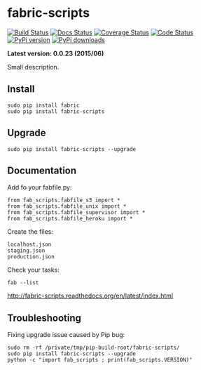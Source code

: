 fabric-scripts
======================

[![Build Status](https://travis-ci.org/paulocheque/fabric-scripts.png?branch=master)](https://travis-ci.org/paulocheque/fabric-scripts)
[![Docs Status](https://readthedocs.org/projects/fabric-scripts/badge/?version=latest)](http://fabric-scripts.readthedocs.org/en/latest/index.html)
[![Coverage Status](https://coveralls.io/repos/paulocheque/fabric-scripts/badge.png?branch=master)](https://coveralls.io/r/paulocheque/fabric-scripts?branch=master)
[![Code Status](https://landscape.io/github/paulocheque/fabric-scripts/master/landscape.png)](https://landscape.io/github/paulocheque/fabric-scripts/)
[![PyPi version](https://pypip.in/v/fabric-scripts/badge.png)](https://crate.io/packages/fabric-scripts/)
[![PyPi downloads](https://pypip.in/d/fabric-scripts/badge.png)](https://crate.io/packages/fabric-scripts/)

**Latest version: 0.0.23 (2015/06)**

Small description.

Install
-------------

    sudo pip install fabric
    sudo pip install fabric-scripts

Upgrade
-------------

    sudo pip install fabric-scripts --upgrade

Documentation
-------------

Add fo your fabfile.py:

    from fab_scripts.fabfile_s3 import *
    from fab_scripts.fabfile_unix import *
    from fab_scripts.fabfile_supervisor import *
    from fab_scripts.fabfile_heroku import *

Create the files:

    localhost.json
    staging.json
    production.json


Check your tasks:

    fab --list


http://fabric-scripts.readthedocs.org/en/latest/index.html


Troubleshooting
----------------

Fixing upgrade issue caused by Pip bug:

    sudo rm -rf /private/tmp/pip-build-root/fabric-scripts/
    sudo pip install fabric-scripts --upgrade
    python -c "import fab_scripts ; print(fab_scripts.VERSION)"
